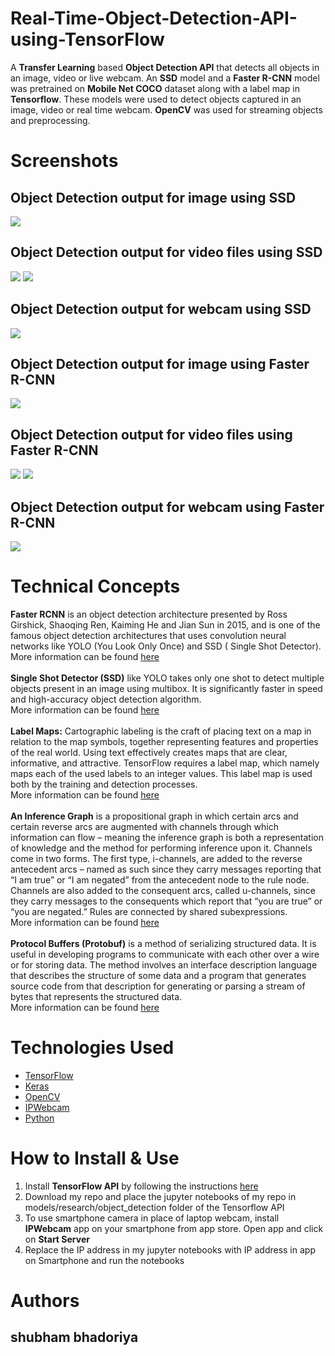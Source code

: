 # Real-Time-Object-Detection-API-using-TensorFlow
A <b>Transfer Learning</b> based <b>Object Detection API</b> that detects all objects in an image, video or live webcam. An <b>SSD</b> model and a <b>Faster R-CNN</b> model was pretrained on <b>Mobile Net COCO</b> dataset along with a label map in <b>Tensorflow</b>. These models were used to detect objects captured in an image, video or real time webcam. <b>OpenCV</b> was used for streaming objects and preprocessing.

# Screenshots
## Object Detection output for image using SSD
<img src="https://github.com/kaushikjadhav01/Real-Time-Object-Detection-API-using-TensorFlow/blob/master/screenshots/output_image_ssd.png">

## Object Detection output for video files using SSD
<img src="https://github.com/kaushikjadhav01/Real-Time-Object-Detection-API-using-TensorFlow/blob/master/screenshots/output_ssd_video1.PNG">
<img src="https://github.com/kaushikjadhav01/Real-Time-Object-Detection-API-using-TensorFlow/blob/master/screenshots/output_ssd_video2.PNG">

## Object Detection output for webcam using SSD
<img src="https://github.com/kaushikjadhav01/Real-Time-Object-Detection-API-using-TensorFlow/blob/master/screenshots/output_ssd_webcam.PNG">

## Object Detection output for image using Faster R-CNN
<img src="https://github.com/kaushikjadhav01/Real-Time-Object-Detection-API-using-TensorFlow/blob/master/screenshots/output_image_rcnn.png">

## Object Detection output for video files using Faster R-CNN
<img src="https://github.com/kaushikjadhav01/Real-Time-Object-Detection-API-using-TensorFlow/blob/master/screenshots/output_rcnn_video1.PNG">
<img src="https://github.com/kaushikjadhav01/Real-Time-Object-Detection-API-using-TensorFlow/blob/master/screenshots/output_rcnn_video2.PNG">

## Object Detection output for webcam using Faster R-CNN
<img src="https://github.com/kaushikjadhav01/Real-Time-Object-Detection-API-using-TensorFlow/blob/master/screenshots/output_rcnn_webcam.PNG">

# Technical Concepts
<b>Faster RCNN</b> is an object detection architecture presented by Ross Girshick, Shaoqing Ren, Kaiming He and Jian Sun in 2015, and is one of the famous object detection architectures that uses convolution neural networks like YOLO (You Look Only Once) and SSD ( Single Shot Detector).<br>
More information can be found <a href="https://towardsdatascience.com/faster-rcnn-object-detection-f865e5ed7fc4">here</a>
<br>
<br>
<b>Single Shot Detector (SSD)</b> like YOLO takes only one shot to detect multiple objects present in an image using multibox.
It is significantly faster in speed and high-accuracy object detection algorithm.<br>
More information can be found <a href="https://towardsdatascience.com/ssd-single-shot-detector-for-object-detection-using-multibox-1818603644ca">here</a>
<br>
<br>
<b>Label Maps:</b>  Cartographic labeling is the craft of placing text on a map in relation to the map symbols, together representing features and properties of the real world. Using text effectively creates maps that are clear, informative, and attractive. TensorFlow requires a label map, which namely maps each of the used labels to an integer values. This label map is used both by the training and detection processes.<br>
More information can be found <a href="https://tensorflow-object-detection-api-tutorial.readthedocs.io/en/latest/training.html">here</a>
<br>
<br>
<b>An Inference Graph</b> is a propositional graph in which certain arcs and certain reverse arcs are augmented with channels through which information can flow – meaning the inference graph is both a representation of knowledge and the method for performing inference upon it. Channels come in two forms. The first type, i-channels, are added to the reverse antecedent arcs – named as such since they carry messages reporting that “I am true” or “I am negated” from the antecedent node to the rule node. Channels are also added to the consequent arcs, called u-channels, since they carry messages to the consequents which report that “you are true” or “you are negated.” Rules are connected by shared subexpressions.<br>
More information can be found <a href="http://www.cogsys.org/papers/2013poster15.pdf">here</a>
<br>
<br>
<b>Protocol Buffers (Protobuf)</b> is a method of serializing structured data. It is useful in developing programs to communicate with each other over a wire or for storing data. The method involves an interface description language that describes the structure of some data and a program that generates source code from that description for generating or parsing a stream of bytes that represents the structured data.<br>
More information can be found <a href="http://www.cogsys.org/papers/2013poster15.pdf">here</a>

# Technologies Used
<ul>
<li><a href="https://www.tensorflow.org/">TensorFlow</a></li>
<li><a href="https://keras.io/">Keras</a></li>
<li><a href="https://opencv.org/">OpenCV</a></li>
<li><a href="https://play.google.com/store/apps/details?id=com.pas.webcam&hl=en_IN">IPWebcam</a></li>
<li><a href="https://www.python.org/">Python</a></li>
</ul>

# How to Install & Use
<ol>
<li>Install <b>TensorFlow API</b> by following the instructions <a href="https://github.com/tensorflow/models/blob/master/research/object_detection/g3doc/installation.md">here</a></li>
<li>Download my repo and place the jupyter notebooks of my repo in models/research/object_detection folder of the Tensorflow API</li>
<li>To use smartphone camera in place of laptop webcam, install <b>IPWebcam</b> app on your smartphone from app store. Open app and click on <b>Start Server</b></li>
<li>Replace the IP address in my jupyter notebooks with IP address in app on Smartphone and run the notebooks</li>
</ol>

# Authors
## shubham bhadoriya
